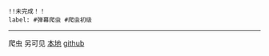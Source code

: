 ```
!!未完成！！
label: #弹幕爬虫 #爬虫初级 
```

***
爬虫 另可见 [本地](../../../scraping/Operate/scraping_lower.ipynb) [github](https://github.com/bunuli12138/scraping)
